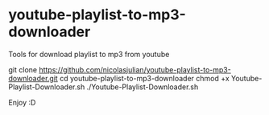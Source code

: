 # youtube-playlist-to-mp3-downloader
Tools for download playlist to mp3 from youtube

git clone https://github.com/nicolasjulian/youtube-playlist-to-mp3-downloader.git
cd youtube-playlist-to-mp3-downloader
chmod +x Youtube-Playlist-Downloader.sh
./Youtube-Playlist-Downloader.sh

Enjoy :D
